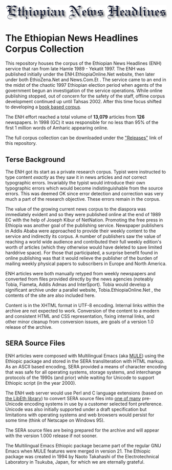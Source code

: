 <img src="images/ENHTOP.gif"/>

# The Ethiopian News Headlines Corpus Collection

This repository houses the corpus of the Ethiopian News Headlines (ENH) service that ran from late Hamle 1989 - Yekatit 1997. The ENH was published initially under the ENH.EthiopiaOnline.Net website, then later under both EthioZena.Net and News.Com.Et .  The service came to an end in the midst of the chaotic 1997 Ethiopian election period when agents of the government begun an investigation of the service operations.  While online publishing stopped, out of concern for the safety of the staff, offline corpus development continued up until Tahsas 2002. After this time focus shifted to developing a [book based corpus](https://github.com/geezorg/ebooks/).

The ENH effort reached a total volume of **13,079** articles from **126** newspapers. In 1998 (GC) it was responsible for no less than 95% of the first 1 million words of Amharic appearing online.

The full corpus collection can be downloaded under the ["Releases"](https://github.com/geezorg/enh-corpus/releases/) link of this repository. 


## Terse Background
The ENH got its start as a private research corpus.  Typist were instructed to type content *exactly* as they saw it in news articles and *not* correct typographic errors. Invariably the typist would introduce their own typographic errors which would become indistinguishable from the source errors. This was deemed OK since error detection and correction was very much a part of the research objective.  These errors remain in the corpus. 

The value of the growing current news corpus to the diaspora was immediately evident and so they were published online at the end of 1989 EC with the help of Joseph Kibur of NetNation. Promoting the free press in Ethiopia was another goal of the publishing service. Newspaper publishers in Addis Ababa were approached to provide their weekly content to the service and indirectly its corpus. A number of publishers saw the value of reaching a world wide audience and contributed their full weekly edition's worth of articles (which they otherwise would have deleted to save limited harddrive space). For those that participated, a surprise benefit found in online publishing was that it would relieve the publisher of the burden of mailing weekly physical papers to subscribers in Europe and North America.

ENH articles were both manually retyped from weekly newspapers and converted from files provided directly by the news agencies (noteably Tobia, Fiameta, Addis Admas and InterSport). Tobia would develop a significant archive under a parallel website, Tobia.EthiopiaOnline.Net , the contents of the site are also included here.

Content is in the XHTML format in UTF-8 encoding.  Internal links within the archive are not expected to work.  Conversion of the content to a modern and consistent HTML and CSS representation, fixing internal links, and other minor cleanup from conversion issues, are goals of a version 1.0 release of the archive.

## SERA Source Files
ENH articles were composed with Multilingual Emacs (aka [MULE](https://en.wikipedia.org/wiki/MULE)) using the Ethiopic package and stored in the SERA transliteration with HTML markup. As an ASCII based encoding, SERA provided a means of character encoding that was safe for all operating systems, storage systems, and interchange protocols of the 1990s (and prior) while waiting for Unicode to support Ethiopic script (in the year 2000).

The ENH web server would use Perl and C language extensions (based on [the LibEth library](http://libeth.sourceforge.net/)) to convert SERA source files into [one of many](http://libeth.sourceforge.net/CharacterSets.html]) pre-Unicode encoding systems in use by a customer selected font preference. Unicode was also initially supported under a draft specification but limitations with operating systems and web browsers would persist for some time (think of Netscape on Windows 95).

The SERA source files are being prepared for the archive and will appear with the version 1.000 release if not sooner. 

The Multilingual Emacs Ethiopic package became part of the regular GNU Emacs when MULE features were merged in version 21. The Ethiopic package was created in 1994 by Naoto Takahashi of the Electrotechnical Laboratory in Tsukuba, Japan, for which we are eternally grateful.  



